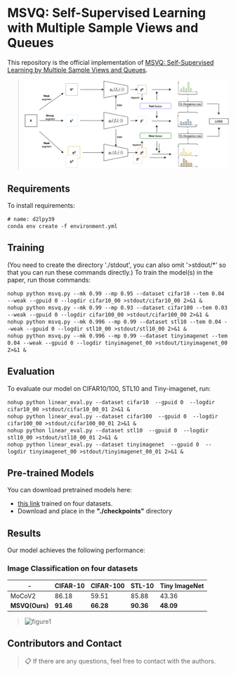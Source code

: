 # MSVQ: Self-Supervised Learning with Multiple Sample Views and Queues

This repository is the official implementation of [MSVQ: Self-Supervised Learning by Multiple Sample Views and Queues](https://arxiv.org/abs/2030.12345). 

> ![figure1](./figures/msvq.png "MSVQ_overview")
> 

## Requirements
To install requirements:

 ```setup
 # name: d2lpy39
 conda env create -f environment.yml
 ```

## Training
(You need to create the directory './stdout', you can also omit '>stdout/*' so that you can run these commands directly.)
To train the model(s) in the paper, run those commands:

```train
nohup python msvq.py --mk 0.99 --mp 0.95 --dataset cifar10 --tem 0.04 --weak --gpuid 0 --logdir cifar10_00 >stdout/cifar10_00 2>&1 &
nohup python msvq.py --mk 0.99 --mp 0.93 --dataset cifar100 --tem 0.03 --weak --gpuid 0 --logdir cifar100_00 >stdout/cifar100_00 2>&1 &
nohup python msvq.py --mk 0.996 --mp 0.99 --dataset stl10 --tem 0.04 --weak --gpuid 0 --logdir stl10_00 >stdout/stl10_00 2>&1 &
nohup python msvq.py --mk 0.996 --mp 0.99 --dataset tinyimagenet --tem 0.04 --weak --gpuid 0 --logdir tinyimagenet_00 >stdout/tinyimagenet_00 2>&1 &
```

## Evaluation

To evaluate our model on CIFAR10/100, STL10 and Tiny-imagenet, run:
```eval
nohup python linear_eval.py --dataset cifar10  --gpuid 0  --logdir cifar10_00 >stdout/cifar10_00_01 2>&1 &
nohup python linear_eval.py --dataset cifar100  --gpuid 0  --logdir cifar100_00 >stdout/cifar100_00_01 2>&1 &
nohup python linear_eval.py --dataset stl10  --gpuid 0  --logdir stl10_00 >stdout/stl10_00_01 2>&1 &
nohup python linear_eval.py --dataset tinyimagenet  --gpuid 0  --logdir tinyimagenet_00 >stdout/tinyimagenet_00_01 2>&1 &
```

## Pre-trained Models

You can download pretrained models here:

- [this link](https://drive.google.com/file/d/1uFH5BfbVoLbEpw4MZJqtNbKmpATjrtV4/view?usp=sharing) trained on four datasets.
- Download and place in the **"./checkpoints"** directory

## Results

Our model achieves the following performance:

### Image Classification on four datasets

| -              | CIFAR-10  | CIFAR-100 | STL-10    | Tiny ImageNet |
|----------------|-----------|-----------|-----------|---------------|
| MoCoV2         | 86.18     | 59.51     | 85.88     | 43.36         |
| **MSVQ(Ours)** | **91.46** | **66.28** | **90.36** | **48.09**     |
> ![figure1](./figures/to_git.png "tsne")

## Contributors and Contact
>📋  If there are any questions, feel free to contact with the authors.
